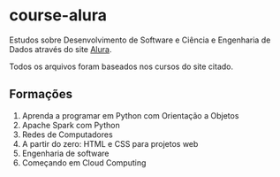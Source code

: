 # course-alura

Estudos sobre Desenvolvimento de Software e Ciência e Engenharia de Dados através do site [Alura](https://www.alura.com.br/).

Todos os arquivos foram baseados nos cursos do site citado.

## Formações

1. Aprenda a programar em Python com Orientação a Objetos
2. Apache Spark com Python
3. Redes de Computadores
4. A partir do zero: HTML e CSS para projetos web
5. Engenharia de software
6. Começando em Cloud Computing
